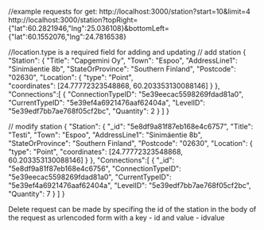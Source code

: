 //example requests for get:
http://localhost:3000/station?start=10&limit=4
http://localhost:3000/station?topRight={"lat":60.2821946,"lng":25.036108}&bottomLeft={"lat":60.1552076,"lng":24.7816538}


//location.type is a required field for adding and updating
// add station
{
    "Station": {
        "Title": "Capgemini Oy",
        "Town": "Espoo",
        "AddressLine1": "Sinimäentie 8b",
        "StateOrProvince": "Southern Finland",
        "Postcode": "02630",
        "Location": {
         "type": "Point",   
        "coordinates": [24.77772323548868, 60.203353130088146]
        }
    },
    "Connections":[
        {
        "ConnectionTypeID": "5e39eecac5598269fdad81a0",
        "CurrentTypeID": "5e39ef4a6921476aaf62404a",
        "LevelID": "5e39edf7bb7ae768f05cf2bc",
        "Quantity": 2
        }
    ]
}

// modify station
{
"Station": {
    "_id": "5e8df9a81f87eb168e4c6757",
    "Title": "Testi",
    "Town": "Espoo",
    "AddressLine1": "Sinimäentie 8b",
    "StateOrProvince": "Southern Finland",
    "Postcode": "02630",
    "Location": {
        "type": "Point",
        "coordinates": [24.77772323548868, 60.203353130088146]
        }
},
"Connections":[
        {
        "_id": "5e8df9a81f87eb168e4c6756",
        "ConnectionTypeID": "5e39eecac5598269fdad81a0",
        "CurrentTypeID": "5e39ef4a6921476aaf62404a",
        "LevelID": "5e39edf7bb7ae768f05cf2bc",
        "Quantity": 7
        }
  ]
}

Delete request can be made by specifing the id of the station in the body of the request 
as urlencoded form with a key - id and value - idvalue

